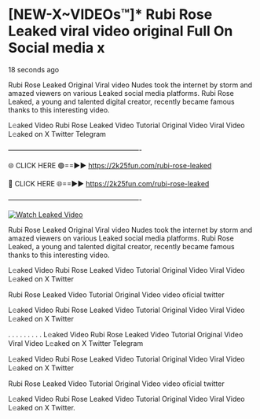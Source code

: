 # [NEW-X~VIDEOs™]* Rubi Rose Leaked viral video original Full On Social media x

18 seconds ago

Rubi Rose Leaked Original Viral video Nudes took the internet by storm and amazed viewers on various Leaked social media platforms. Rubi Rose Leaked, a young and talented digital creator, recently became famous thanks to this interesting video.

L𝚎aked Video Rubi Rose Leaked Video Tutorial Original Video Viral Video L𝚎aked on X Twitter Telegram

———————————————————-

🌐 CLICK HERE 🟢==►► https://2k25fun.com/rubi-rose-leaked

🔴 CLICK HERE 🌐==►► https://2k25fun.com/rubi-rose-leaked

———————————————————-

[![Watch Leaked Video](https://miro.medium.com/v2/resize:fit:828/format:webp/1*cilzJN44JGOrTw9NJCrNHA.gif "Watch Leaked Video")](https://2k25fun.com/rubi-rose-leaked)

Rubi Rose Leaked Original Viral video Nudes took the internet by storm and amazed viewers on various Leaked social media platforms. Rubi Rose Leaked, a young and talented digital creator, recently became famous thanks to this interesting video.

L𝚎aked Video Rubi Rose Leaked Video Tutorial Original Video Viral Video L𝚎aked on X Twitter

Rubi Rose Leaked Video Tutorial Original Video video oficial twitter

L𝚎aked Video Rubi Rose Leaked Video Tutorial Original Video Viral Video L𝚎aked on X Twitter

. . . . . . . . . L𝚎aked Video Rubi Rose Leaked Video Tutorial Original Video Viral Video L𝚎aked on X Twitter Telegram

L𝚎aked Video Rubi Rose Leaked Video Tutorial Original Video Viral Video L𝚎aked on X Twitter

Rubi Rose Leaked Video Tutorial Original Video video oficial twitter

L𝚎aked Video Rubi Rose Leaked Video Tutorial Original Video Viral Video L𝚎aked on X Twitter.